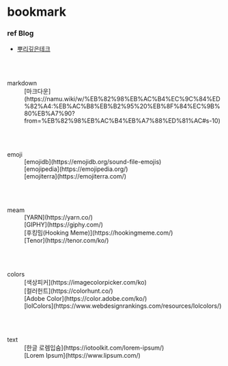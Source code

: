 # bookmark<br>
### ref Blog
* [뿌리깊은테크](https://mpling-rec.tistory.com/)

<br><br>

<dl>
  <dt>markdown</dt>
  <dd>[마크다운](https://namu.wiki/w/%EB%82%98%EB%AC%B4%EC%9C%84%ED%82%A4:%EB%AC%B8%EB%B2%95%20%EB%8F%84%EC%9B%80%EB%A7%90?from=%EB%82%98%EB%AC%B4%EB%A7%88%ED%81%AC#s-10)
</dd>
</dl>

<br><br>

<dl>
  <dt>emoji</dt>
  <dd>[emojidb](https://emojidb.org/sound-file-emojis)</dd>
  <dd>[emojipedia](https://emojipedia.org/)</dd>
  <dd>[emojiterra](https://emojiterra.com/)</dd>
</dl>

<br><br>

<dl>
  <dt>meam</dt>
  <dd>[YARN](https://yarn.co/)</dd>
  <dd>[GIPHY](https://giphy.com/)</dd>
  <dd>[후킹밈(Hooking Meme)](https://hookingmeme.com/)</dd>
  <dd>[Tenor](https://tenor.com/ko/)</dd>
</dl>

<br><br>

<dl>
  <dt>colors</dt>
  <dd>[색상피커](https://imagecolorpicker.com/ko)</dd>
  <dd>[컬러헌트](https://colorhunt.co/)</dd>
  <dd>[Adobe Color](https://color.adobe.com/ko/)</dd>
  <dd>[lolColors](https://www.webdesignrankings.com/resources/lolcolors/)</dd>
</dl>

<br><br>

<dl>
  <dt>text</dt>
  <dd>[한글 로렘입숨](https://iotoolkit.com/lorem-ipsum/)</dd>
  <dd>[Lorem Ipsum](https://www.lipsum.com/)</dd>
</dl>

<br><br>
